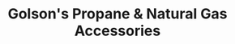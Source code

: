 ---
title: "Golson's Propane & Natural Gas Accessories"
url: /west-monroe/golsons-propane-und-natural-gas-accessories/
shop: Haushaltsgeräte
---